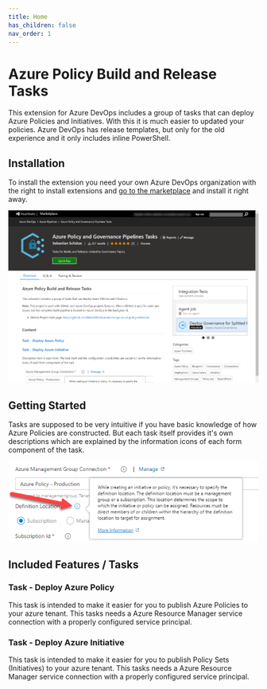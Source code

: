 ```yaml
---
title: Home
has_children: false
nav_order: 1
---
```


# Azure Policy Build and Release Tasks

This extension for Azure DevOps includes a group of tasks that can deploy Azure Policies and Initiatives. With this it is much easier to updated your policies. Azure DevOps has release templates, but only for the old experience and it only includes inline PowerShell.

## Installation

To install the extension you need your own Azure DevOps organization with the right to install extensions and [go to the marketplace](https://marketplace.visualstudio.com/items?itemName=razorspoint.rp-build-release-azurepolicy) and install it right away.

![](assets/images/PolicyMarketplace01.png)


## Getting Started

Tasks are supposed to be very intuitive if you have basic knowledge of how Azure Policies are constructed. But each task itself provides it's own descriptions which are explained by the information icons of each form component of the task.

![](images/AzurePolicyTask06.png)

## Included Features / Tasks

### Task - Deploy Azure Policy
This task is intended to make it easier for you to publish Azure Policies to your azure tenant.
This tasks needs a Azure Resource Manager service connection with a properly configured service principal.

### Task - Deploy Azure Initiative

This task is intended to make it easier for you to publish Policy Sets (Initiatives) to your azure tenant.
This tasks needs a Azure Resource Manager service connection with a properly configured service principal.
